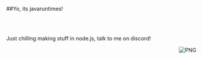 ##Yo, its javaruntimes!

<br />
<br />

<label>Just chilling making stuff in node.js, talk to me on discord!</label>

 [<img align="right" alt="PNG" src="https://i.ibb.co/ZfN0mKY/image-2022-06-29-185115098.png"/>]()
 ##
